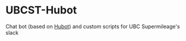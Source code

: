 # UBCST-Hubot
Chat bot (based on [Hubot](https://hubot.github.com/)) and custom scripts for UBC Supermileage's slack
